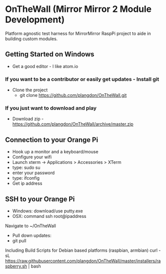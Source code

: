 # OnTheWall (Mirror Mirror 2 Module Development)
Platform agnostic test harness for MirrorMirror RaspPi project to aide in building custom modules.


## Getting Started on Windows
- Get a good editor - I like atom.io

### If you want to be a contributor or easily get updates - Install git
- Clone the project
  - git clone https://github.com/plangdon/OnTheWall.git

### If you just want to download and play
- Download zip - https://github.com/plangdon/OnTheWall/archive/master.zip






## Connection to your Orange Pi
- Hook up a monitor and a keyboard/mouse
- Configure your wifi 
- Launch xterm -> Applications > Accessories > XTerm
- type: sudo su
- enter your password
- type: ifconfig
- Get ip address


## SSH to your Orange Pi
- Windows: download/use putty.exe
- OSX: command ssh root@ipaddress


Navigate to ~/OnTheWall
- Pull down updates:
 - git pull
 
 





Including Build Scripts for Debian based platforms (raspbian, armbian)
curl -sL https://raw.githubusercontent.com/plangdon/OnTheWall/master/installers/raspberry.sh | bash
